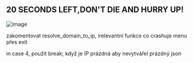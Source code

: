 ## 20 SECONDS LEFT,DON'T DIE AND HURRY UP!
![image](https://github.com/user-attachments/assets/e612801a-4a7d-44f4-98b7-efa777f0bf42)

zakomentovat resolve_domain_to_ip, irelevantní funkce co crashuje menu přes exit

in case 4, použít break; když je IP prázdná aby nevytvářel prázdný json
